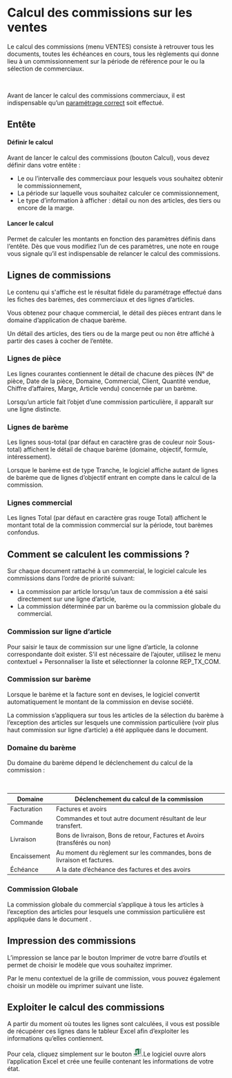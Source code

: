 # Calcul des commissions sur les ventes



Le calcul des commissions (menu VENTES) consiste à retrouver tous les documents, toutes les échéances en cours, tous les règlements qui donne lieu à un commissionnement sur la période de référence pour le ou la sélection de commerciaux.


 


Avant de lancer le calcul des commissions commerciaux, il est indispensable qu’un [paramétrage correct](../1/Parametrage.md) soit effectué.


## Entête


#### Définir le calcul


Avant de lancer le calcul des commissions (bouton Calcul), vous devez définir dans votre entête :


* Le ou l’intervalle des commerciaux pour lesquels vous souhaitez obtenir le commissionnement,
* La période sur laquelle vous souhaitez calculer ce commissionnement,
* Le type d’information à afficher : détail ou non des articles, des tiers ou encore de la marge.


#### Lancer le calcul


Permet de calculer les montants en fonction des paramètres définis dans l’entête. Dès que vous modifiez l’un de ces paramètres, une note en rouge vous signale qu’il est indispensable de relancer le calcul des commissions.


## Lignes de commissions


Le contenu qui s'affiche est le résultat fidèle du paramétrage effectué dans les fiches des barèmes, des commerciaux et des lignes d’articles.


Vous obtenez pour chaque commercial, le détail des pièces entrant dans le domaine d’application de chaque barème.


Un détail des articles, des tiers ou de la marge peut ou non être affiché à partir des cases à cocher de l’entête.


### Lignes de pièce


Les lignes courantes contiennent le détail de chacune des pièces (N° de pièce, Date de la pièce, Domaine, Commercial, Client, Quantité vendue, Chiffre d’affaires, Marge, Article vendu) concernée par un barème.


Lorsqu’un article fait l’objet d’une commission particulière, il apparaît sur une ligne distincte.


### Lignes de barème


Les lignes sous-total (par défaut en caractère gras de couleur noir Sous-total) affichent le détail de chaque barème (domaine, objectif, formule, intéressement).


Lorsque le barème est de type Tranche, le logiciel affiche autant de lignes de barème que de lignes d’objectif entrant en compte dans le calcul de la commission.


### Lignes commercial


Les lignes Total (par défaut en caractère gras rouge Total) affichent le montant total de la commission commercial sur la période, tout barèmes confondus.


## Comment se calculent les commissions ?


Sur chaque document rattaché à un commercial, le logiciel calcule les commissions dans l’ordre de priorité suivant:


* La commission par article lorsqu’un taux de commission a été saisi directement sur une ligne d’article,
* La commission déterminée par un barème ou la commission globale du commercial.


### Commission sur ligne d’article


Pour saisir le taux de commission sur une ligne d’article, la colonne correspondante doit exister. S’il est nécessaire de l’ajouter, utilisez le menu contextuel + Personnaliser la liste et sélectionner la colonne REP\_TX\_COM.


### Commission sur barème


Lorsque le barème et la facture sont en devises, le logiciel convertit automatiquement le montant de la commission en devise société.


La commission s’appliquera sur tous les articles de la sélection du barème à l’exception des articles sur lesquels une commission particulière (voir plus haut commission sur ligne d’article) a été appliquée dans le document.


### Domaine du barème


Du domaine du barème dépend le déclenchement du calcul de la commission :


 







| Domaine      | Déclenchement du calcul de la commission                                          |
|--------------|-------------------------------------------------------------------------------------|
| Facturation  | Factures et avoirs                                                                 |
| Commande     | Commandes et tout autre document résultant de leur transfert.                       |
| Livraison    | Bons de livraison, Bons de retour, Factures et Avoirs (transférés ou non)            |
| Encaissement | Au moment du règlement sur les commandes, bons de livraison et factures.             |
| Échéance     | A la date d’échéance des factures et des avoirs                                      |



### Commission Globale


La commission globale du commercial s’applique à tous les articles à l’exception des articles pour lesquels une commission particulière est appliquée dans le document .


## Impression des commissions


L’impression se lance par le bouton Imprimer de votre barre d’outils et permet de choisir le modèle que vous souhaitez imprimer.


Par le menu contextuel de la grille de commission, vous pouvez également choisir un modèle ou imprimer suivant une liste.


## Exploiter le calcul des commissions


A partir du moment où toutes les lignes sont calculées, il vous est possible de récupérer ces lignes dans le tableur Excel afin d’exploiter les informations qu’elles contiennent.


Pour cela, cliquez simplement sur le bouton ![image\Gest0052_wmf.gif](BoutonExportExcel.gif "image\Gest0052_wmf.gif").Le logiciel ouvre alors l’application Excel et crée une feuille contenant les informations de votre état.


